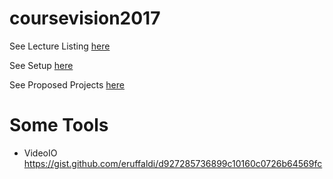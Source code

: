 # coursevision2017

See Lecture Listing [here](lectures.md)

See Setup [here](setup.md)

See Proposed Projects [here](projects.md)

# Some Tools

- VideoIO https://gist.github.com/eruffaldi/d927285736899c10160c0726b64569fc
